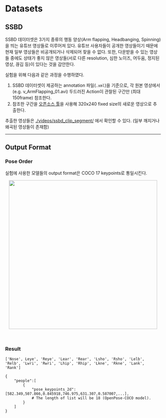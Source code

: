 Datasets
===

SSBD
---

SSBD 데이터셋은 3가지 종류의 행동 양상(Arm flapping, Headbanging, Spinning)을 띄는 유튜브 영상들로 이루어져 있다. 유튜브 사용자들이 공개한 영상들이기 때문에 현재 일부 영상들은 비공개되거나 삭제되어 찾을 수 없다. 또한, 다운받을 수 있는 영상들 중에도 상태가 좋지 않은 영상들(서로 다른 resolution, 심한 노이즈, 어두움, 정지된 영상, 끊김 등)이 있다는 것을 감안한다.

실험을 위해 다음과 같은 과정을 수행하였다.
  1. SSBD 데이터셋이 제공하는 annotation 파일(`.xml`)을 기준으로, 각 원본 영상에서 (e.g. v_ArmFlapping_01.avi) 두드러진 Action이 관찰된 구간만 (최대 150frame) 참조한다.
  2. 참조한 구간을 [오픈소스 툴](https://github.com/antran89/clipping_ssbd_videos)을 사용해 320x240 fixed size의 새로운 영상으로 추출한다.

추출한 영상들은 [./videos/ssbd_clip_segment/](./videos/ssbd_clip_segment/) 에서 확인할 수 있다. (일부 깨지거나 왜곡된 영상들이 존재함)

---

Output Format
---

### Pose Order

실험에 사용한 모델들의 output format은 COCO 17 keypoints로 통일시킨다.

<p align="center">
    <img src="http://www.programmersought.com/images/935/c3a73bf51c47252f4a33566327e30a87.png", width="480">
</p>

<br/>

### Result
```
['Nose', Leye', 'Reye', 'Lear', 'Rear', 'Lsho', 'Rsho', 'Lelb', 'Relb', 'Lwri', 'Rwri', 'Lhip', 'Rhip', 'Lkne', 'Rkne', 'Lank', 'Rank']
```

```
{
    "people":[
        {
            "pose_keypoints_2d":[582.349,507.866,0.845918,746.975,631.307,0.587007,...],
			# The length of list will be 18 (OpenPose-COCO model).
        }
    ]
}
```
